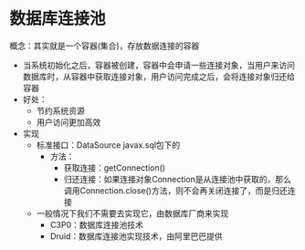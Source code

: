 # 数据库连接池

概念：其实就是一个容器(集合)，存放数据连接的容器

* 当系统初始化之后，容器被创建，容器中会申请一些连接对象，当用户来访问数据库时，从容器中获取连接对象，用户访问完成之后，会将连接对象归还给容器
* 好处：
  * 节约系统资源
  * 用户访问更加高效
* 实现
  * 标准接口：DataSource  javax.sql包下的
    * 方法：
      * 获取连接：getConnection()
      * 归还连接：如果连接对象Connection是从连接池中获取的，那么调用Connection.close()方法，则不会再关闭连接了，而是归还连接
  * 一般情况下我们不需要去实现它，由数据库厂商来实现
    * C3P0：数据库连接池技术
    * Druid：数据库连接池实现技术，由阿里巴巴提供
